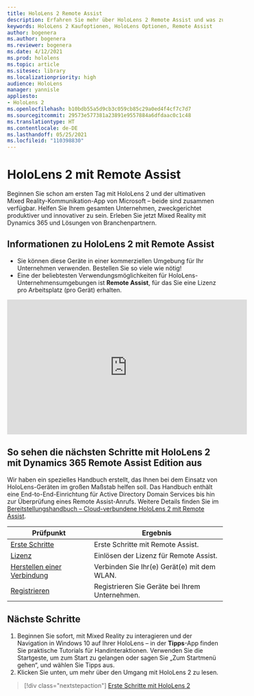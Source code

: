 ```yaml
---
title: HoloLens 2 Remote Assist
description: Erfahren Sie mehr über HoloLens 2 Remote Assist und was zu tun ist, nachdem Sie Ihre eigene bekommen haben.
keywords: HoloLens 2 Kaufoptionen, HoloLens Optionen, Remote Assist
author: bogenera
ms.author: bogenera
ms.reviewer: bogenera
ms.date: 4/12/2021
ms.prod: hololens
ms.topic: article
ms.sitesec: library
ms.localizationpriority: high
audience: HoloLens
manager: yannisle
appliesto:
- HoloLens 2
ms.openlocfilehash: b10bdb55a5d9cb3c059cb85c29a0ed4f4cf7c7d7
ms.sourcegitcommit: 29573e577381a23891e9557884a6dfdaac0c1c48
ms.translationtype: HT
ms.contentlocale: de-DE
ms.lasthandoff: 05/25/2021
ms.locfileid: "110398830"
---
```

# <a name="hololens-2-with-remote-assist"></a>HoloLens 2 mit Remote Assist

Beginnen Sie schon am ersten Tag mit HoloLens 2 und der ultimativen Mixed Reality-Kommunikation-App von Microsoft – beide sind zusammen verfügbar. Helfen Sie Ihrem gesamten Unternehmen, zweckgerichtet produktiver und innovativer zu sein. Erleben Sie jetzt Mixed Reality mit Dynamics 365 und Lösungen von Branchenpartnern.

## <a name="learn-about-hololens-2-with-remote-assist"></a>Informationen zu HoloLens 2 mit Remote Assist
- Sie können diese Geräte in einer kommerziellen Umgebung für Ihr Unternehmen verwenden. Bestellen Sie so viele wie nötig!
- Eine der beliebtesten Verwendungsmöglichkeiten für HoloLens-Unternehmensumgebungen ist **Remote Assist**, für das Sie eine Lizenz pro Arbeitsplatz (pro Gerät) erhalten.

<iframe width="560" height="315" src="https://www.youtube.com/embed/d3YT8j0yYl0" frameborder="0" allow="accelerometer; autoplay; clipboard-write; encrypted-media; gyroscope; picture-in-picture" allowfullscreen></iframe>

## <a name="heres-what-to-do-next-with-the-hololens-2-with-dynamics-365-remote-assist-edition"></a>So sehen die nächsten Schritte mit HoloLens 2 mit Dynamics 365 Remote Assist Edition aus

Wir haben ein spezielles Handbuch erstellt, das Ihnen bei dem Einsatz von HoloLens-Geräten im großen Maßstab helfen soll. Das Handbuch enthält eine End-to-End-Einrichtung für Active Directory Domain Services bis hin zur Überprüfung eines Remote Assist-Anrufs. Weitere Details finden Sie im [Bereitstellungshandbuch –  Cloud-verbundene HoloLens 2 mit Remote Assist](hololens2-cloud-connected-overview.md).

| Prüfpunkt  | Ergebnis                                |
|-------------|----------------------------------------|
| [Erste Schritte](https://docs.microsoft.com/dynamics365/mixed-reality/remote-assist/overview-hololens) | Erste Schritte mit Remote Assist.        |
| [Lizenz](https://docs.microsoft.com/dynamics365/mixed-reality/remote-assist/deploy-remote-assist#add-and-assign-licenses)     | Einlösen der Lizenz für Remote Assist.      |
| [Herstellen einer Verbindung](https://docs.microsoft.com/hololens/hololens-network)     | Verbinden Sie Ihr(e) Gerät(e) mit dem WLAN.       |
| [Registrieren](https://docs.microsoft.com/hololens/hololens-enroll-mdm)      | Registrieren Sie Geräte bei Ihrem Unternehmen. |

## <a name="next-steps"></a>Nächste Schritte

1. Beginnen Sie sofort, mit Mixed Reality zu interagieren und der Navigation in Windows 10 auf Ihrer HoloLens – in der **Tipps**-App finden Sie praktische Tutorials für Handinteraktionen. Verwenden Sie die Startgeste, um zum Start zu gelangen oder sagen Sie „Zum Startmenü gehen“, und wählen Sie Tipps aus.
1. Klicken Sie unten, um mehr über den Umgang mit HoloLens 2 zu lesen.

> [!div class="nextstepaction"]
> [Erste Schritte mit HoloLens 2](hololens2-basic-usage.md)